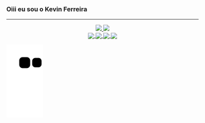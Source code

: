 ### Oiii eu sou o Kevin Ferreira
---
<div  align="center">
  <a href="https://github.com/kevinLyf">
  <img height="160em" src="https://github-readme-stats.vercel.app/api?username=kevinLyf&show_icons=true&theme=tokyonight&include_all_commits=true&count_private=true"/>
  <img height="160em" src="https://github-readme-stats.vercel.app/api/top-langs/?username=kevinLyf&layout=compact&langs_count=7&theme=tokyonight"/>    
</div>

<div   align="center" align="right" style="display: inline_block">
  <img align="center"   src="https://img.shields.io/badge/javascript-%23323330.svg?style=for-the-badge&logo=javascript&logoColor=%23F7DF1E">
  <img align="center"   src="https://img.shields.io/badge/bootstrap-%23563D7C.svg?style=for-the-badge&logo=bootstrap&logoColor=white">
  <img align="center"   src="https://img.shields.io/badge/html5-%23E34F26.svg?style=for-the-badge&logo=html5&logoColor=white">
  <img align="center"   src="https://img.shields.io/badge/css3-%231572B6.svg?style=for-the-badge&logo=css3&logoColor=white">
</div>
  
![Snake animation](https://github.com/rafaballerini/rafaballerini/blob/output/github-contribution-grid-snake.svg)

